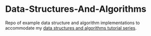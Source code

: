 # Data-Structures-And-Algorithms

Repo of example data structure and algorithm implementations to accommodate my [data structures and algorithms tutorial series](https://sirpaulmcd.com/tutorials-cheat-sheets/data-structures-and-algorithms/).
